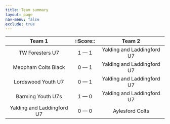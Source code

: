 ```yaml
---
title: Team summary
layout: page
nav-menu: false
exclude: true
---
```




|           Team 1           |  ::Score::  |           Team 2           |
|:--------------------------:|:-----------:|:--------------------------:|
|      TW Foresters U7       | 1 &mdash; 1 | Yalding and Laddingford U7 |
|    Meopham Colts Black     | 0 &mdash; 1 | Yalding and Laddingford U7 |
|     Lordswood Youth U7     | 0 &mdash; 1 | Yalding and Laddingford U7 |
|     Barming Youth U7s      | 1 &mdash; 0 | Yalding and Laddingford U7 |
| Yalding and Laddingford U7 | 0 &mdash; 0 |      Aylesford Colts       |

 <br /><br /><br />